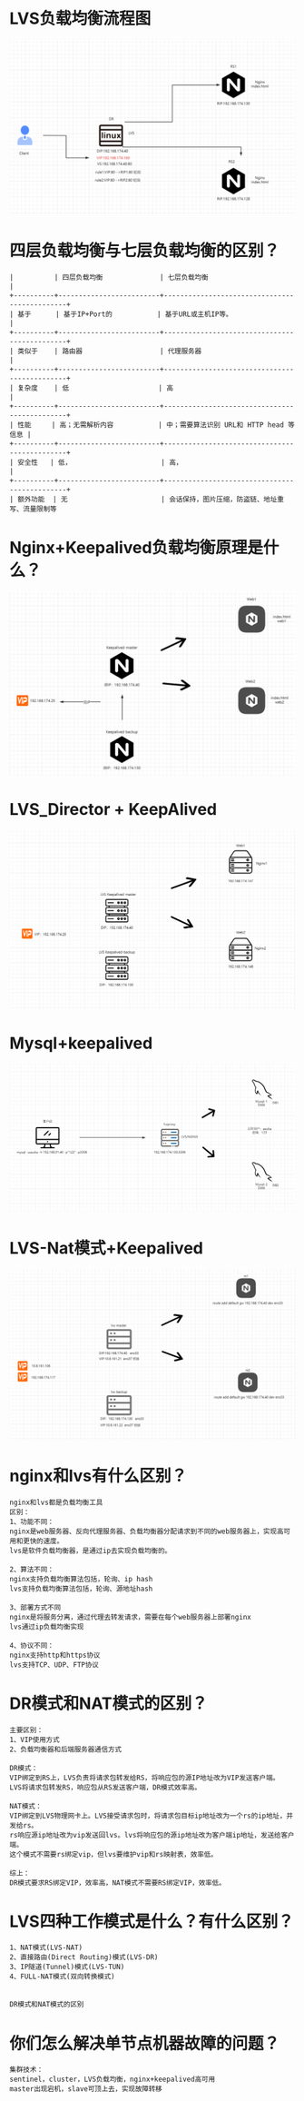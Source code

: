# LVS负载均衡流程图

![image-20230505203938618](assets/LVS/image-20230505203938618.png)

# 四层负载均衡与七层负载均衡的区别？

```shell
|          | 四层负载均衡              | 七层负载均衡                               |
+----------+-------------------------+----------------------------------------------+
| 基于      | 基于IP+Port的           | 基于URL或主机IP等。                        |
+----------+-------------------------+----------------------------------------------+
| 类似于    | 路由器                   | 代理服务器                                     |
+----------+-------------------------+----------------------------------------------+
| 复杂度    | 低                      | 高                                           |
+----------+-------------------------+----------------------------------------------+
| 性能     | 高；无需解析内容           | 中；需要算法识别 URL和 HTTP head 等信息 |
+----------+-------------------------+----------------------------------------------+
| 安全性   | 低，                      | 高，                                        |
+----------+-------------------------+----------------------------------------------+
| 额外功能  | 无                       | 会话保持，图片压缩，防盗链、地址重写、流量限制等
```



# Nginx+Keepalived负载均衡原理是什么？

![image-20230506102908878](assets/LVS/image-20230506102908878.png)

# LVS_Director + KeepAlived

![image-20230506161523794](assets/LVS/image-20230506161523794.png)

# Mysql+keepalived

![image-20230507123810819](assets/LVS/image-20230507123810819.png)

# LVS-Nat模式+Keepalived

![image-20230507125405343](assets/LVS/image-20230507125405343.png)



# nginx和lvs有什么区别？

```
nginx和lvs都是负载均衡工具
区别：
1、功能不同：
nginx是web服务器、反向代理服务器、负载均衡器分配请求到不同的web服务器上，实现高可用和更快的速度。
lvs是软件负载均衡器，是通过ip去实现负载均衡的。

2、算法不同：
nginx支持负载均衡算法包括，轮询、ip hash
lvs支持负载均衡算法包括，轮询、源地址hash

3、部署方式不同
nginx是将服务分离，通过代理去转发请求，需要在每个web服务器上部署nginx
lvs通过ip负载均衡实现

4、协议不同：
nginx支持http和https协议
lvs支持TCP、UDP、FTP协议
```



# DR模式和NAT模式的区别？

```
主要区别：
1、VIP使用方式
2、负载均衡器和后端服务器通信方式

DR模式：
VIP绑定到RS上，LVS负责将请求包转发给RS，将响应包的源IP地址改为VIP发送客户端。
LVS将请求包转发RS，响应包从RS发送客户端，DR模式效率高。

NAT模式：
VIP绑定到LVS物理网卡上。LVS接受请求包时，将请求包目标ip地址改为一个rs的ip地址，并发给rs。
rs响应源ip地址改为vip发送回lvs。lvs将响应包的源ip地址改为客户端ip地址，发送给客户端。
这个模式不需要rs绑定vip，但lvs要维护vip和rs映射表，效率低。

综上：
DR模式要求RS绑定VIP，效率高，NAT模式不需要RS绑定VIP，效率低。
```

# LVS四种工作模式是什么？有什么区别？

```
1、NAT模式(LVS-NAT)
2、直接路由(Direct Routing)模式(LVS-DR)
3、IP隧道(Tunnel)模式(LVS-TUN)
4、FULL-NAT模式(双向转换模式)


DR模式和NAT模式的区别
```

# 你们怎么解决单节点机器故障的问题？

```
集群技术：
sentinel，cluster，LVS负载均衡，nginx+keepalived高可用
master出现宕机，slave可顶上去，实现故障转移
```


